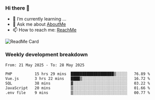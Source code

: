 ### Hi there 👋

- 🌱 I’m currently learning ...
- 💬 Ask me about [AboutMe](https://www.itzcy.com/about)
- 📫 How to reach me: [ReachMe](https://www.itzcy.com/about)

![ReadMe Card](https://github-readme-stats-ten-gilt.vercel.app/api?username=SuperChenYun&show_icons=true&title_color=fff&icon_color=79ff97&text_color=9f9f9f&bg_color=151515&hide_border=true)

### Weekly development breakdown
<!--START_SECTION:waka-->

```txt
From: 21 May 2025 - To: 28 May 2025

PHP          15 hrs 29 mins  ███████████████████▒░░░░░   76.89 %
Vue.js       3 hrs 22 mins   ████▒░░░░░░░░░░░░░░░░░░░░   16.72 %
SQL          38 mins         ▓░░░░░░░░░░░░░░░░░░░░░░░░   03.22 %
JavaScript   20 mins         ▒░░░░░░░░░░░░░░░░░░░░░░░░   01.66 %
.env file    9 mins          ▒░░░░░░░░░░░░░░░░░░░░░░░░   00.77 %
```

<!--END_SECTION:waka-->
